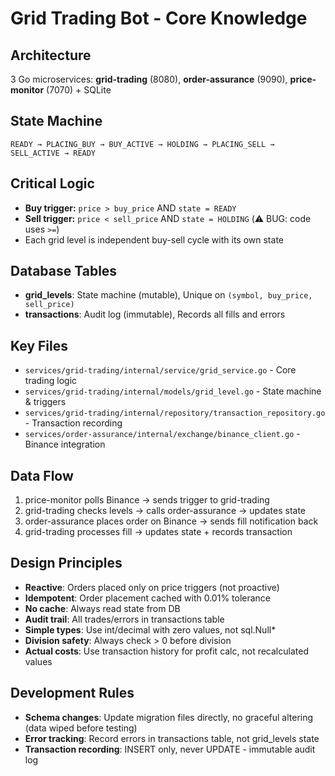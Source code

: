 # Grid Trading Bot - Core Knowledge

## Architecture
3 Go microservices: **grid-trading** (8080), **order-assurance** (9090), **price-monitor** (7070) + SQLite

## State Machine
```
READY → PLACING_BUY → BUY_ACTIVE → HOLDING → PLACING_SELL → SELL_ACTIVE → READY
```

## Critical Logic
- **Buy trigger:** `price > buy_price` AND `state = READY`
- **Sell trigger:** `price < sell_price` AND `state = HOLDING` (⚠️ BUG: code uses `>=`)
- Each grid level is independent buy-sell cycle with its own state

## Database Tables
- **grid_levels**: State machine (mutable), Unique on `(symbol, buy_price, sell_price)`
- **transactions**: Audit log (immutable), Records all fills and errors

## Key Files
- `services/grid-trading/internal/service/grid_service.go` - Core trading logic
- `services/grid-trading/internal/models/grid_level.go` - State machine & triggers
- `services/grid-trading/internal/repository/transaction_repository.go` - Transaction recording
- `services/order-assurance/internal/exchange/binance_client.go` - Binance integration

## Data Flow
1. price-monitor polls Binance → sends trigger to grid-trading
2. grid-trading checks levels → calls order-assurance → updates state
3. order-assurance places order on Binance → sends fill notification back
4. grid-trading processes fill → updates state + records transaction

## Design Principles
- **Reactive**: Orders placed only on price triggers (not proactive)
- **Idempotent**: Order placement cached with 0.01% tolerance
- **No cache**: Always read state from DB
- **Audit trail**: All trades/errors in transactions table
- **Simple types**: Use int/decimal with zero values, not sql.Null*
- **Division safety**: Always check > 0 before division
- **Actual costs**: Use transaction history for profit calc, not recalculated values

## Development Rules
- **Schema changes**: Update migration files directly, no graceful altering (data wiped before testing)
- **Error tracking**: Record errors in transactions table, not grid_levels state
- **Transaction recording**: INSERT only, never UPDATE - immutable audit log